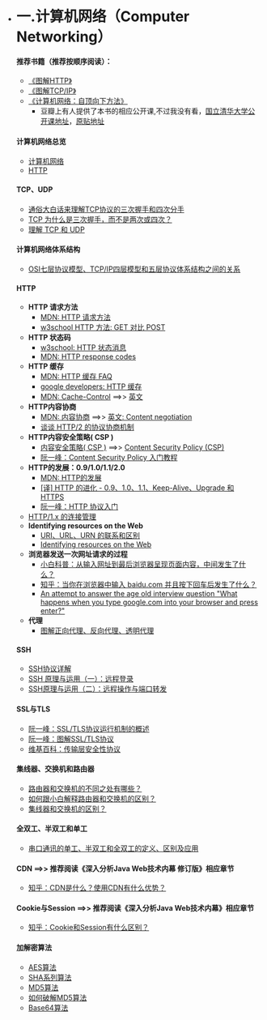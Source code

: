 + # 一.计算机网络（Computer Networking）

  #### 推荐书籍（推荐按顺序阅读）：

  + [《图解HTTP》](https://book.douban.com/subject/25863515/)
  + [《图解TCP/IP》](https://book.douban.com/subject/24737674/)
  + [《计算机网络：自顶向下方法》](https://book.douban.com/subject/26176870/)
    + 豆瓣上有人提供了本书的相应公开课,不过我没有看，[国立清华大学公开课地址](http://ocw.nthu.edu.tw/ocw/index.php?page=course&cid=13&)，[原贴地址](https://book.douban.com/review/7443456/)

  #### 计算机网络总览

  + [计算机网络](https://github.com/CyC2018/Interview-Notebook/blob/master/notes/%E8%AE%A1%E7%AE%97%E6%9C%BA%E7%BD%91%E7%BB%9C.md#%E4%BA%94%E8%BF%90%E8%BE%93%E5%B1%82)
  + [HTTP](https://github.com/CyC2018/CS-Notes/blob/master/notes/HTTP.md)

  #### TCP、UDP

  + [通俗大白话来理解TCP协议的三次握手和四次分手](https://github.com/jawil/blog/issues/14)
  + [TCP 为什么是三次握手，而不是两次或四次？](https://www.zhihu.com/question/24853633)
  + [理解 TCP 和 UDP](https://jerryc8080.gitbooks.io/understand-tcp-and-udp/)

  #### 计算机网络体系结构

  + [OSI七层协议模型、TCP/IP四层模型和五层协议体系结构之间的关系](https://www.cnblogs.com/wxd0108/p/7597216.html)

  #### HTTP

  + **HTTP 请求方法**
    + [MDN: HTTP 请求方法](https://developer.mozilla.org/zh-CN/docs/Web/HTTP/Methods)
    + [w3school    HTTP 方法: GET 对比 POST](http://www.w3school.com.cn/tags/html_ref_httpmethods.asp)
  + **HTTP 状态码**
    + [w3school: HTTP 状态消息](http://www.w3school.com.cn/tags/html_ref_httpmessages.asp)
    + [MDN: HTTP response codes](https://developer.mozilla.org/zh-CN/docs/Web/HTTP/HTTP_response_codes)
  + **HTTP 缓存** 
    + [MDN: HTTP 缓存 FAQ](https://developer.mozilla.org/zh-CN/docs/Web/HTTP/Caching_FAQ)
    + [google developers: HTTP 缓存](https://developers.google.com/web/fundamentals/performance/optimizing-content-efficiency/http-caching?hl=zh-cn)
    + [MDN: Cache-Control](https://developer.mozilla.org/zh-CN/docs/Web/HTTP/Headers)  ==>> [英文](https://developer.mozilla.org/en-US/docs/Web/HTTP/Headers)
  + **HTTP内容协商**
    + [MDN: 内容协商](https://developer.mozilla.org/zh-CN/docs/Web/HTTP/Content_negotiation)  ==>> [英文: Content negotiation](https://developer.mozilla.org/en-US/docs/Web/HTTP/Content_negotiation)
    + [谈谈 HTTP/2 的协议协商机制](https://imququ.com/post/protocol-negotiation-in-http2.html)
  + **HTTP内容安全策略( CSP )**
    + [内容安全策略( CSP )](https://developer.mozilla.org/zh-CN/docs/Web/HTTP/CSP)   ==>> [Content Security Policy (CSP)](https://developer.mozilla.org/en-US/docs/Web/HTTP/CSP)
    + [阮一峰：Content Security Policy 入门教程](http://www.ruanyifeng.com/blog/2016/09/csp.html)
  + **HTTP的发展：0.9/1.0/1.1/2.0**
    + [MDN: HTTP的发展](https://developer.mozilla.org/zh-CN/docs/Web/HTTP/Basics_of_HTTP/Evolution_of_HTTP)
    + [[译] HTTP 的进化 - 0.9、1.0、1.1、Keep-Alive、Upgrade 和 HTTPS](https://juejin.im/post/5aefc2a3f265da0b8c24e0c5)
    + [阮一峰：HTTP 协议入门](http://www.ruanyifeng.com/blog/2016/08/http.html)
  + [HTTP/1.x 的连接管理](https://developer.mozilla.org/zh-CN/docs/Web/HTTP/Connection_management_in_HTTP_1.x)
  + **Identifying resources on the Web**
    + [URI、URL、URN 的联系和区别](https://waylau.com/difference-of-uri-url-urn/)
    + [Identifying resources on the Web](https://developer.mozilla.org/zh-CN/docs/Web/HTTP/Basics_of_HTTP/Identifying_resources_on_the_Web)
  + **浏览器发送一次网址请求的过程**
    + [小白科普：从输入网址到最后浏览器呈现页面内容，中间发生了什么？](https://mp.weixin.qq.com/s?__biz=MzAxOTc0NzExNg==&mid=2665514196&idx=1&sn=ca26d258fcc4a35fc6d9a539b7d71dd7&chksm=80d67c97b7a1f58198b2e6ae436f73c677c0df4c05c2a8a4aad2b9e2d523da57dd5cd3d0a8ee&scene=21#wechat_redirect)
    + [知乎：当你在浏览器中输入 baidu.com 并且按下回车后发生了什么？](https://zhuanlan.zhihu.com/p/28262282)  
    + [An attempt to answer the age old interview question "What happens when you type google.com into your browser and press enter?"](https://github.com/alex/what-happens-when)
  + **代理**
    + [图解正向代理、反向代理、透明代理](http://blog.51cto.com/z00w00/1031287)

  #### SSH

  + [SSH协议详解](http://airekans.github.io/protocol/2012/06/28/ssh-explained)
  + [SSH 原理与运用（一）：远程登录](http://www.ruanyifeng.com/blog/2011/12/ssh_remote_login.html)
  + [SSH原理与运用（二）：远程操作与端口转发](http://www.ruanyifeng.com/blog/2011/12/ssh_port_forwarding.html)

  #### SSL与TLS

  + [阮一峰：SSL/TLS协议运行机制的概述](http://www.ruanyifeng.com/blog/2014/02/ssl_tls.html)
  + [阮一峰：图解SSL/TLS协议](http://www.ruanyifeng.com/blog/2014/09/illustration-ssl.html)
  + [维基百科：传输层安全性协议](https://zh.wikipedia.org/wiki/%E5%82%B3%E8%BC%B8%E5%B1%A4%E5%AE%89%E5%85%A8%E6%80%A7%E5%8D%94%E5%AE%9A)

  #### 集线器、交换机和路由器

  + [路由器和交换机的不同之处有哪些？](https://www.zhihu.com/question/20465477)
  + [如何跟小白解释路由器和交换机的区别？](https://www.zhihu.com/question/22007235)
  + [集线器和交换机的区别？](https://www.zhihu.com/question/21782368)

  #### 全双工、半双工和单工

  + [串口通讯的单工、半双工和全双工的定义、区别及应用](https://blog.csdn.net/hai673580326/article/details/37819611)

  #### CDN  ==>>  推荐阅读《深入分析Java Web技术内幕 修订版》相应章节

  + [知乎：CDN是什么？使用CDN有什么优势？](https://www.zhihu.com/question/36514327?rf=37353035)

  #### Cookie与Session  ==>>  推荐阅读《深入分析Java Web技术内幕》相应章节

  + [知乎：Cookie和Session有什么区别？](https://www.zhihu.com/question/19786827)

  #### 加解密算法

  + [AES算法](https://mp.weixin.qq.com/s?__biz=MzIxMjE5MTE1Nw==&mid=2653191726&idx=1&sn=c7856fe211471d01e9afdfea4a7f6b87&chksm=8c990cf4bbee85e28bb2ea63cb1f767dee4702ca8b9ef23db3467558a4b27ff5b6c1893c8771&scene=21#wechat_redirect)
  + [SHA系列算法](https://mp.weixin.qq.com/s?__biz=MzIxMjE5MTE1Nw==&mid=2653191642&idx=1&sn=47c6340a6664af2f62e6c580528ea6f6&chksm=8c990f00bbee861698daa51b0622e581b3279c0759a16330fe538de745cb6abed8288b0bd778&scene=21#wechat_redirect)
  + [MD5算法](https://mp.weixin.qq.com/s?__biz=MzIxMjE5MTE1Nw==&mid=2653191503&idx=1&sn=b18bd0458bf884bcb5d01f1cf2ca8301&chksm=8c990f95bbee8683fcfa9e972fd887cb1e50328ab4d8bd1f6a68ea90de6c67f46e50847e36fb&scene=21#wechat_redirect)
  + [如何破解MD5算法](https://mp.weixin.qq.com/s?__biz=MzIxMjE5MTE1Nw==&mid=2653191598&idx=1&sn=13ef6b99b8a9a25f18b839df13cd6e31&chksm=8c990f74bbee866249af65e56a73f74b90a85b8497b9eea097f813a0b398a44fe0b8320967cd&scene=21#wechat_redirect)
  + [Base64算法](https://mp.weixin.qq.com/s?__biz=MzIxMjE5MTE1Nw==&mid=2653191459&idx=1&sn=6e7d82dabe9c4a26b55f86f502edac03&chksm=8c990ff9bbee86ef7d6eee8a92430ff529b57e2f8720d439b7a4fb83b9ba75cd91395509a239&scene=21#wechat_redirect)

